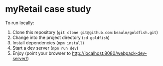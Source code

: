 # myRetail case study

To run locally:

1. Clone this repository (`git clone git@github.com:beaulm/goldfish.git`)
2. Change into the project directory (`cd goldfish`)
3. Install dependencies (`npm install`)
4. Start a dev server (`npm run dev`)
5. Enjoy (point your browser to <http://localhost:8080/webpack-dev-server/>)
